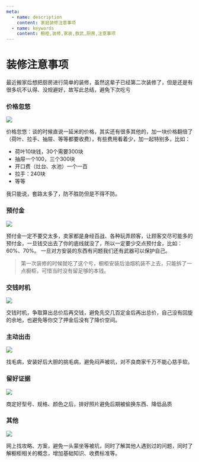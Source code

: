 ```yaml
---
meta:
  - name: description
    content: 家庭装修注意事项
  - name: keywords
    content: 橱柜,装修,家装,敖武,厨房,注意事项
---
```

# 装修注意事项

最近搬家后想把厨房进行简单的装修，虽然这辈子已经第二次装修了，但是还是有很多坑不认得、没规避好，故写此总结，避免下次吃亏

### 价格忽悠

![](https://z.wiki/autoupload/2022-09-05/c4427c2310d940d6a2d5eaf03b691f58.image.png)

价格忽悠：谈的时候直说一延米的价格，其实还有很多其他的，加一块价格翻倍了（荷叶、拉手、抽屉、等等都要收费），有些费用看着少，加一起特别多，比如：

- 荷叶10块钱，30个需要300块
- 抽屉一个100，三个300块
- 开口费（灶台、水池）一个一百
- 拉手：240块
- 等等

我只能说，套路太多了，防不胜防但是不得不防。

### 预付金

![](https://z.wiki/autoupload/2022-09-05/7df0114137e1466095c93867c75f31e5.image.png)

预付金一定不要交太多，卖家都是身经百战、各种玩弄顾客，让顾客交尽可能多的预付金，一旦钱交出去了你的底线就没了，所以一定要少交点预付金，比如：60%、70%。
一旦对方安装的东西有问题我们还有武器可以保护自己。

> 第一次装修的时候就吃了这个亏，橱柜安装后油烟机装不上去，只能拆了一点橱柜，可惜当时没有留足够的本钱。

### 交钱时机

![](https://z.wiki/autoupload/2022-09-05/85648f7245804b3eb801dafdc2ad2898.image.png)

交钱时机，争取算出总价后再交钱，避免先交几百定金后再出总价，自己没有回旋的余地，也避免等你交了押金后没有了降价空间。


### 主动出击

![](https://z.wiki/autoupload/2022-09-05/671090dd9d8d4cd3b70c6544ee39834c.image.png)

找毛病，安装好后大胆的挑毛病，避免闷声被坑，对不良商家千万不能心慈手软。


### 留好证据

![](https://z.wiki/autoupload/2022-09-05/662b22ddc9df4e3db8ab77992c168c21.image.png)

商定好型号、规格、颜色之后，排好照片避免后期被偷换东西、降低品质


### 其他

![](https://z.wiki/autoupload/2022-09-05/539a37f5857a4157b2855b08d2e2f5af.image.png)

网上找攻略、方案，避免一头蒙坐等被坑，同时了解其他人遇到过的问题，同时了解橱柜相关的概念，增加基础知识、收费标准等。


